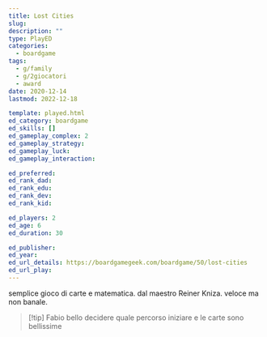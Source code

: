 ```yaml
---
title: Lost Cities
slug: 
description: ""
type: PlayED
categories:
  - boardgame
tags:
  - g/family
  - g/2giocatori
  - award
date: 2020-12-14
lastmod: 2022-12-18

template: played.html
ed_category: boardgame
ed_skills: []
ed_gameplay_complex: 2
ed_gameplay_strategy: 
ed_gameplay_luck: 
ed_gameplay_interaction: 

ed_preferred: 
ed_rank_dad: 
ed_rank_edu: 
ed_rank_dev: 
ed_rank_kid: 

ed_players: 2
ed_age: 6
ed_duration: 30

ed_publisher: 
ed_year: 
ed_url_details: https://boardgamegeek.com/boardgame/50/lost-cities
ed_url_play: 
---
```


semplice gioco di carte e matematica. dal maestro Reiner Kniza.
veloce ma non banale.

> [!tip] Fabio
> bello decidere quale percorso iniziare e le carte sono bellissime


